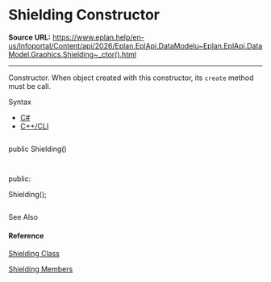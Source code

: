 # Shielding Constructor

**Source URL:** https://www.eplan.help/en-us/Infoportal/Content/api/2026/Eplan.EplApi.DataModelu~Eplan.EplApi.DataModel.Graphics.Shielding~_ctor().html

---

Constructor. When object created with this constructor, its `create` method must be call.

Syntax

- [C#](#i-syntax-CS)
- [C++/CLI](#i-syntax-CPP2005)

```
```
public Shielding()
```
```

```
```
public:
Shielding();
```
```



See Also

#### Reference

[Shielding Class](Eplan.EplApi.DataModelu~Eplan.EplApi.DataModel.Graphics.Shielding.html)
  
[Shielding Members](Eplan.EplApi.DataModelu~Eplan.EplApi.DataModel.Graphics.Shielding_members.html)